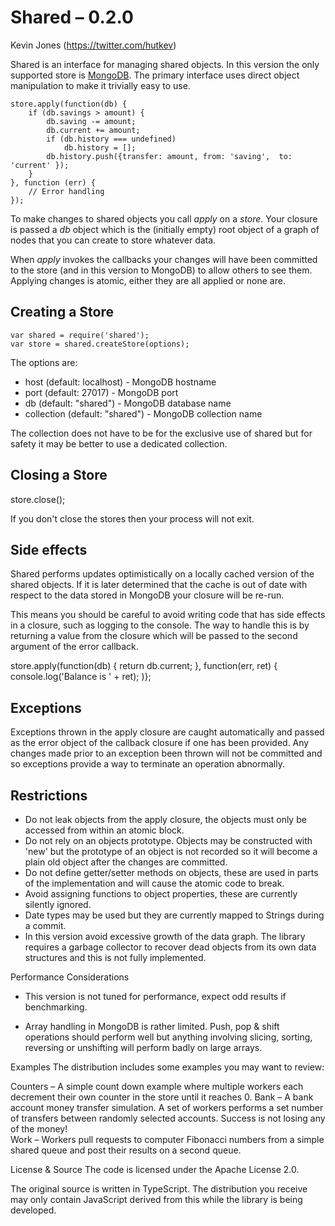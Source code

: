 ﻿Shared – 0.2.0
==============
Kevin Jones (https://twitter.com/hutkev)

Shared is an interface for managing shared objects. In this version the only supported store is [MongoDB](http://www.mongodb.org). The primary interface uses direct object manipulation to make it trivially easy to use. 

    store.apply(function(db) {
        if (db.savings > amount) {
            db.saving -= amount;
            db.current += amount;
            if (db.history === undefined)
                db.history = [];
            db.history.push({transfer: amount, from: 'saving',  to: 'current' });
        }
    }, function (err) {
        // Error handling
    });
    
To make changes to shared objects you call *apply* on a *store*. Your closure is passed a *db* object which is the (initially empty) root object of a graph of nodes that you can create to store whatever data.

When *apply* invokes the callbacks your changes will have been committed to the store (and in this version to MongoDB) to allow others to see them. Applying changes is atomic, either they are all applied or none are. 

Creating a Store
----------------

    var shared = require('shared');
    var store = shared.createStore(options);
    
The options are:
* host (default: localhost) - MongoDB hostname
* port (default: 27017) - MongoDB port
* db (default: "shared") - MongoDB database name
* collection (default: "shared") - MongoDB collection name
 
The collection does not have to be for the exclusive use of shared but for safety it may be better to use a dedicated collection.

Closing a Store
---------------

  store.close();

If you don't close the stores then your process will not exit.

Side effects
------------

Shared performs updates optimistically on a locally cached version of the shared objects. If it is later determined that the cache is out of date with respect to the data stored in MongoDB your closure will be re-run. 

This means you should be careful to avoid writing code that has side effects in a closure, such as logging to the console. The way to handle this is by returning a value from the closure which will be passed to the second argument of the error callback.

  store.apply(function(db) {
      return db.current;
    }, function(err, ret) {
        console.log('Balance is ' + ret);
    )};
 
Exceptions
----------

Exceptions thrown in the apply closure are caught automatically and passed as the error object of the callback closure if one has been provided. Any changes made prior to an exception been thrown will not be committed and so exceptions provide a way to terminate an operation abnormally.   

Restrictions
------------

* Do not leak objects from the apply closure, the objects must only be accessed from within an atomic block.
* Do not rely on an objects prototype. Objects may be constructed with 'new'   but the prototype of an object is not recorded so it will become a plain old object after the changes are committed.
* Do not define getter/setter methods on objects, these are used in parts of the implementation and will cause the atomic code to break.
* Avoid assigning functions to object properties, these are currently silently ignored.
* Date types may be used but they are currently mapped to Strings during a commit.
* In this version avoid excessive growth of the data graph. The library requires a garbage collector to recover dead objects from its own data structures and this is not fully implemented. 


Performance Considerations

* This version is not tuned for performance, expect odd results if benchmarking.

* Array handling in MongoDB is rather limited. Push, pop & shift operations should perform well but anything involving slicing, sorting, reversing or unshifting will perform badly on large arrays.

Examples
The distribution includes some examples you may want to review:

Counters – A simple count down example where multiple workers each decrement their own counter in the store until it reaches 0.
Bank – A bank account money transfer simulation. A set of workers performs a set number of transfers between randomly selected accounts. Success is not losing any of the money!  
Work – Workers pull requests to computer Fibonacci numbers from a simple shared queue and post their results on a second queue.

License & Source
The code is licensed under the Apache License 2.0.

The original source is written in TypeScript. The distribution you receive may only contain JavaScript derived from this while the library is being developed.
